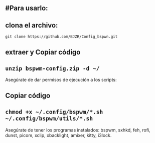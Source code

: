 #Para usarlo:
---
## clona el archivo:

```git clone https://github.com/BJZR/Config_bspwn.git```

## extraer y Copiar código
```unzip bspwm-config.zip -d ~/```
---
Asegúrate de dar permisos de ejecución a los scripts:

## Copiar código
```chmod +x ~/.config/bspwm/*.sh ~/.config/bspwm/utils/*.sh```
---
Asegúrate de tener los programas instalados: bspwm, sxhkd, feh, rofi, dunst, picom, xclip, xbacklight, amixer, kitty, i3lock.

